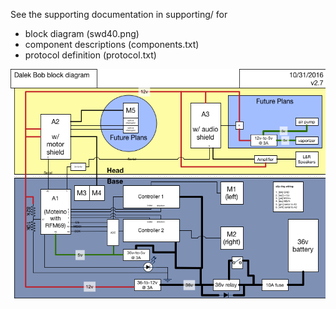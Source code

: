 

See the supporting documentation in supporting/ for 

 * block diagram (swd40.png)
 * component descriptions (components.txt)
 * protocol definition (protocol.txt)

![Block Diagram](supporting/swd40.png)
